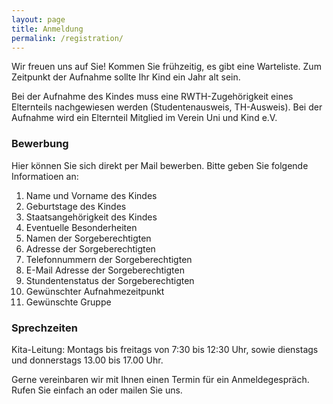 ```yaml
---
layout: page
title: Anmeldung
permalink: /registration/
---
```

Wir freuen uns auf Sie! Kommen Sie frühzeitig, es gibt eine Warteliste.
Zum Zeitpunkt der Aufnahme sollte Ihr Kind ein Jahr alt sein.

Bei der Aufnahme des Kindes muss eine RWTH-Zugehörigkeit eines Elternteils nachgewiesen werden (Studentenausweis, TH-Ausweis).
Bei der Aufnahme wird ein Elternteil Mitglied im Verein Uni und Kind e.V.

### Bewerbung
Hier können Sie sich direkt per Mail bewerben.
Bitte geben Sie folgende Informatioen an:
1. Name und Vorname des Kindes
2. Geburtstage des Kindes
3. Staatsangehörigkeit des Kindes
4. Eventuelle Besonderheiten
5. Namen der Sorgeberechtigten
6. Adresse der Sorgeberechtigten
7. Telefonnummern der Sorgeberechtigten
8. E-Mail Adresse der Sorgeberechtigten
9. Stundentenstatus der Sorgeberechtigten
10. Gewünschter Aufnahmezeitpunkt
11. Gewünschte Gruppe

### Sprechzeiten
Kita-Leitung:
Montags bis freitags von 7:30 bis 12:30 Uhr, sowie dienstags und donnerstags 13.00 bis 17.00 Uhr.

Gerne vereinbaren wir mit Ihnen einen Termin für ein Anmeldegespräch. Rufen Sie einfach an oder mailen Sie uns.